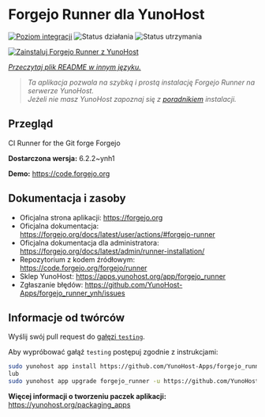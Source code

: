 <!--
To README zostało automatycznie wygenerowane przez <https://github.com/YunoHost/apps/tree/master/tools/readme_generator>
Nie powinno być ono edytowane ręcznie.
-->

# Forgejo Runner dla YunoHost

[![Poziom integracji](https://apps.yunohost.org/badge/integration/forgejo_runner)](https://ci-apps.yunohost.org/ci/apps/forgejo_runner/)
![Status działania](https://apps.yunohost.org/badge/state/forgejo_runner)
![Status utrzymania](https://apps.yunohost.org/badge/maintained/forgejo_runner)

[![Zainstaluj Forgejo Runner z YunoHost](https://install-app.yunohost.org/install-with-yunohost.svg)](https://install-app.yunohost.org/?app=forgejo_runner)

*[Przeczytaj plik README w innym języku.](./ALL_README.md)*

> *Ta aplikacja pozwala na szybką i prostą instalację Forgejo Runner na serwerze YunoHost.*  
> *Jeżeli nie masz YunoHost zapoznaj się z [poradnikiem](https://yunohost.org/install) instalacji.*

## Przegląd

CI Runner for the Git forge Forgejo

**Dostarczona wersja:** 6.2.2~ynh1

**Demo:** <https://code.forgejo.org>
## Dokumentacja i zasoby

- Oficjalna strona aplikacji: <https://forgejo.org>
- Oficjalna dokumentacja: <https://forgejo.org/docs/latest/user/actions/#forgejo-runner>
- Oficjalna dokumentacja dla administratora: <https://forgejo.org/docs/latest/admin/runner-installation/>
- Repozytorium z kodem źródłowym: <https://code.forgejo.org/forgejo/runner>
- Sklep YunoHost: <https://apps.yunohost.org/app/forgejo_runner>
- Zgłaszanie błędów: <https://github.com/YunoHost-Apps/forgejo_runner_ynh/issues>

## Informacje od twórców

Wyślij swój pull request do [gałęzi `testing`](https://github.com/YunoHost-Apps/forgejo_runner_ynh/tree/testing).

Aby wypróbować gałąź `testing` postępuj zgodnie z instrukcjami:

```bash
sudo yunohost app install https://github.com/YunoHost-Apps/forgejo_runner_ynh/tree/testing --debug
lub
sudo yunohost app upgrade forgejo_runner -u https://github.com/YunoHost-Apps/forgejo_runner_ynh/tree/testing --debug
```

**Więcej informacji o tworzeniu paczek aplikacji:** <https://yunohost.org/packaging_apps>

